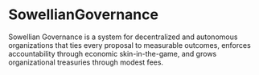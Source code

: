 # SowellianGovernance
Sowellian Governance is a system for decentralized and autonomous organizations that ties every proposal to measurable outcomes, enforces accountability through economic skin-in-the-game, and grows organizational treasuries through modest fees. 
